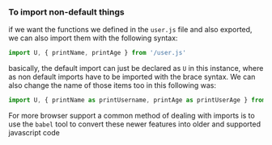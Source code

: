 

### To import non-default things

if we want the functions we defined in the `user.js` file and also exported, we can also import them with the following syntax:

```js
import U, { printName, printAge } from '/user.js'
```

basically, the default import can just be declared as `U` in this instance, where as non default imports have to be imported with the brace syntax. We can also change the name of those items too in this following was: 

```js
import U, { printName as printUsername, printAge as printUserAge } from '/user.js'
```

For more browser support a common method of dealing with imports is to use the `babel` tool to convert these newer features into older and supported javascript code
